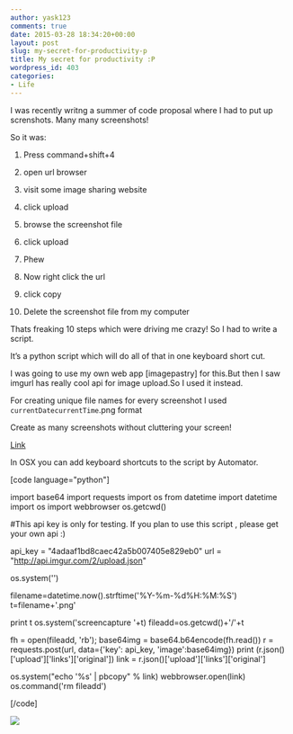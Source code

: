 ```yaml
---
author: yask123
comments: true
date: 2015-03-28 18:34:20+00:00
layout: post
slug: my-secret-for-productivity-p
title: My secret for productivity :P
wordpress_id: 403
categories:
- Life
---
```


I was recently writng a summer of code proposal where I had to put up screnshots. Many many screenshots!

So it was:

 <!--more--> 


    
  1. Press command+shift+4

    
  2. open url browser

    
  3. visit some image sharing website

    
  4. click upload

    
  5. browse the screenshot file

    
  6. click upload

    
  7. Phew

    
  8. Now right click the url

    
  9. click copy

    
  10. Delete the screenshot file from my computer



Thats freaking 10 steps which were driving me crazy! So I had to write a script.

It’s a python script which will do all of that in one keyboard short cut.

I was going to use my own web app [imagepastry] for this.But then I saw imgurl has really cool api for image upload.So I used it instead.

For creating unique file names for every screenshot I used `currentDatecurrentTime`.png format

Create as many screenshots without cluttering your screen!

[Link](https://github.com/yask123/AutoScreenshotUploader-/tree/master)

In OSX you can add keyboard shortcuts to the script by Automator.

[code language="python"]

import base64
import requests
import os
from datetime import datetime
import os
import webbrowser
os.getcwd()

#This api key is only for testing. If you plan to use this script , please get your own api :)

api_key = "4adaaf1bd8caec42a5b007405e829eb0"
url = "http://api.imgur.com/2/upload.json"

os.system('')

filename=datetime.now().strftime('%Y-%m-%d%H:%M:%S')
t=filename+'.png'

print t
os.system('screencapture '+t)
fileadd=os.getcwd()+'/'+t

fh = open(fileadd, 'rb');
base64img = base64.b64encode(fh.read())
r = requests.post(url, data={'key': api_key, 'image':base64img})
print (r.json()['upload']['links']['original'])
link = r.json()['upload']['links']['original']

os.system("echo '%s' | pbcopy" % link)
webbrowser.open(link)
os.command('rm fileadd')

[/code]

![](http://yask007.files.wordpress.com/2015/03/a4847d08-2c66-4cd7-9205-3526ceb94558.png)
